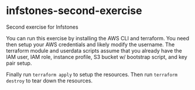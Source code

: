 # infstones-second-exercise
Second exercise for Infstones

You can run this exercise by installing the AWS CLI and terraform.  You need then setup your AWS credentials and likely modify the username.  The terraform module and userdata scripts assume that you already have the IAM user, IAM role, instance profile, S3 bucket w/ bootstrap script, and key pair setup.

Finally run `terraform apply` to setup the resources.  Then run `terraform destroy` to tear down the resources.
